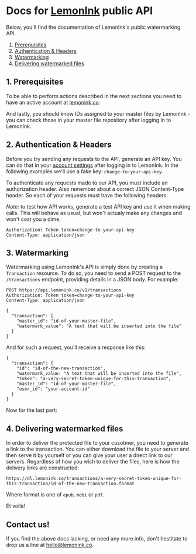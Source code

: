# Docs for [LemonInk](https://lemonink.co) public API

Below, you'll find the documentation of LemonInk's public watermarking API.

1. [Prerequisites](#1-prerequisites)
2. [Authentication & Headers](#2-authentication--headers)
3. [Watermarking](#3-watermarking)
4. [Delivering watermarked files](#4-delivering-watermarked-files)
 
## 1. Prerequisites

To be able to perform actions described in the next sections you need to have an active account at [lemonink.co](https://lemonink.co).

And lastly, you should know IDs assigned to your master files by LemonInk - you can check those in your master file repository after logging in to LemonInk. 

## 2. Authentication & Headers

Before you try sending any requests to the API, generate an API key. You can do that in your [account settings](https://lemonink.co/account/api-keys) after logging in to LemonInk. In the following examples we'll use a fake key: `change-to-your-api-key`.

To authenticate any requests made to our API, you must include an authorization header. Also remember about a correct JSON Content-Type header. So each of your requests must have the following headers:

*Note:* to test how API works, generate a test API key and use it when making calls. This will behave as usual, but won't actualy make any changes and won't cost you a dime.

````
Authorization: Token token=change-to-your-api-key
Content-Type: application/json
````

## 3. Watermarking

Watermarking using LemonInk's API is simply done by creating a `Transaction` resource. To do so, you need to send a POST request to the `/transactions` endpoint, providing details in a JSON body. For example:

````
POST https://api.lemonink.co/v1/transactions
Authorization: Token token=change-to-your-api-key
Content-Type: application/json

{
  "transaction": {
    "master_id": "id-of-your-master-file",
    "watermark_value": "A text that will be inserted into the file"
  }
}
````

And for such a request, you'll receive a response like this:

````
{
  "transaction": {
    "id": "id-of-the-new-transaction",
    "watermark_value: "A text that will be inserted into the file",
    "token": "a-very-secret-token-unique-for-this-transaction",
    "master_id": "id-of-your-master-file",
    "user_id": "your-account-id"
  }
}
````

Now for the last part:

## 4. Delivering watermarked files

In order to deliver the protected file to your cusotmer, you need to generate a link to the transaction. You can either download the file to your server and then serve it by yourself or you can give your user a direct link to our servers. Regardless of how you wish to deliver the files, here is how the delivery links are constructed:

````
https://dl.lemonink.co/transactions/a-very-secret-token-unique-for-this-transaction/id-of-the-new-transaction.format
````
Where format is one of `epub`, `mobi` or `pdf`.

Et voilà!

## Contact us!

If you find the above docs lacking, or need any more info, don't hestitate to drop us a line at [hello@lemonink.co](mailto:hello@lemonink.co).
